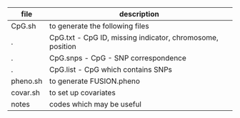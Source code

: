 file | description
-------|------------
CpG.sh | to generate the following files
   .   | CpG.txt - CpG ID, missing indicator, chromosome, position
   .   | CpG.snps - CpG - SNP correspondence
   .   | CpG.list - CpG which contains SNPs
pheno.sh | to generate FUSION.pheno
covar.sh | to set up covariates
notes | codes which may be useful

